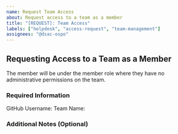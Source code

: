 ```yaml
---
name: Request Team Access
about: Request access to a team as a member
title: "[REQUEST]: Team Access"
labels: ["helpdesk", "access-request", "team-management"]
assignees: "@dsac-ospo"
---
```


## Requesting Access to a Team as a Member

The member will be under the member role where they have no administrative permissions on the team.

### Required Information

GitHub Username: <!-- Provide your GitHub username -->
Team Name: <!-- Provide the team name you are requesting access to -->

### Additional Notes (Optional)

<!-- Provide any additional context or requests -->
